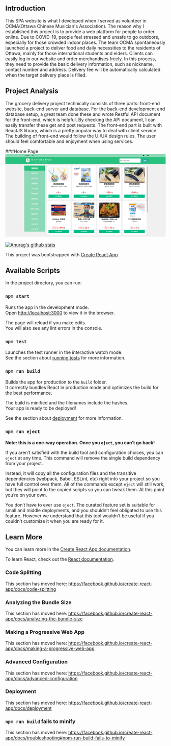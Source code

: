 
## Introduction

This SPA website is what I developed when I served as volunteer in OCMA(Ottawa Chinese Musician's Association).
 The reason why I established this project is to provide a web platform for people to order online. Due to COVID-19,
  people feel stressed and unsafe to go outdoors, especially for those crowded indoor places. The team OCMA spontaneously
 launched a project to deliver food and daily necessities to the residents of Ottawa, mainly for those international students
 and elders. Clients can easily log in our website and order merchandises freely. In this process, they need to provide
 the basic delivery information, such as nickname, contact number and address. Delivery fee will be automatically calculated 
 when the target delivery place is filled. 

## Project Analysis

The grocery delivery project technically consists of three parts: front-end website, back-end server and database.
For the back-end development and database setup, a great team done these and wrote Restful API document for the front-end, 
which is helpful. By checking the API document, I can easily transfer these get and post requests. The front-end part is built
 with ReactJS library, which is a pretty popular way to deal with client service. The building of front-end would follow the 
 UI/UX design rules. The user should feel comfortable and enjoyment when using services. 

###Home Page
![Homepage](src/img/Woying_homepage.png)


[![Anurag's github stats](https://github-readme-stats.vercel.app/api?username=featherblacker)](https://github.com/anuraghazra/github-readme-stats)

This project was bootstrapped with [Create React App](https://github.com/facebook/create-react-app).

## Available Scripts

In the project directory, you can run:

### `npm start`

Runs the app in the development mode.<br />
Open [http://localhost:3000](http://localhost:3000) to view it in the browser.

The page will reload if you make edits.<br />
You will also see any lint errors in the console.

### `npm test`

Launches the test runner in the interactive watch mode.<br />
See the section about [running tests](https://facebook.github.io/create-react-app/docs/running-tests) for more information.

### `npm run build`

Builds the app for production to the `build` folder.<br />
It correctly bundles React in production mode and optimizes the build for the best performance.

The build is minified and the filenames include the hashes.<br />
Your app is ready to be deployed!

See the section about [deployment](https://facebook.github.io/create-react-app/docs/deployment) for more information.

### `npm run eject`

**Note: this is a one-way operation. Once you `eject`, you can’t go back!**

If you aren’t satisfied with the build tool and configuration choices, you can `eject` at any time. This command will remove the single build dependency from your project.

Instead, it will copy all the configuration files and the transitive dependencies (webpack, Babel, ESLint, etc) right into your project so you have full control over them. All of the commands except `eject` will still work, but they will point to the copied scripts so you can tweak them. At this point you’re on your own.

You don’t have to ever use `eject`. The curated feature set is suitable for small and middle deployments, and you shouldn’t feel obligated to use this feature. However we understand that this tool wouldn’t be useful if you couldn’t customize it when you are ready for it.

## Learn More

You can learn more in the [Create React App documentation](https://facebook.github.io/create-react-app/docs/getting-started).

To learn React, check out the [React documentation](https://reactjs.org/).

### Code Splitting

This section has moved here: https://facebook.github.io/create-react-app/docs/code-splitting

### Analyzing the Bundle Size

This section has moved here: https://facebook.github.io/create-react-app/docs/analyzing-the-bundle-size

### Making a Progressive Web App

This section has moved here: https://facebook.github.io/create-react-app/docs/making-a-progressive-web-app

### Advanced Configuration

This section has moved here: https://facebook.github.io/create-react-app/docs/advanced-configuration

### Deployment

This section has moved here: https://facebook.github.io/create-react-app/docs/deployment

### `npm run build` fails to minify

This section has moved here: https://facebook.github.io/create-react-app/docs/troubleshooting#npm-run-build-fails-to-minify
